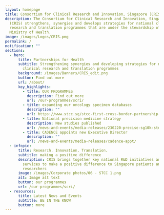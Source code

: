 ```yaml
---
layout: homepage
title: Consortium for Clinical Research and Innovation, Singapore (CRIS)
description: The Consortium for Clinical Research and Innovation, Singapore
  (CRIS) strengthens, synergies and develops strategies for national clinical
  research and translation programmes that are under the stewardship of the
  Ministry of Health.
image: /images/Logos/CRIS.png
permalink: /
notification: ""
sections:
  - hero:
      title: Partnerships for Health
      subtitle: Strengthening synergies and developing strategies for national
        clinical research and translation programmes
      background: /images/Banners/CRIS_edit.png
      button: Find out more
      url: /about/
      key_highlights:
        - title: OUR PROGRAMMES
          description: Find out more
          url: /our-programmes/scri/
        - title: expanding our oncology specimen databases
          description: ""
          url: https://www.stcc.sg/stcc-first-cross-border-partnership-with-the-australian-victorian-cancer-biobank/
        - title: National precision medicine strategy
          description: New studies published
          url: /news-and-events/media-releases/230220-precise-sg10k-study/
        - title: CADENCE appoints new Executive Director
          description: ""
          url: /news-and-events/media-releases/cadence-appt/
  - infopic:
      title: Research. Innovation. Translation.
      subtitle: making a positive difference
      description: CRIS brings together key national R&D initiatives and clinical
        services to make a positive difference to Singapore patients and
        researchers
      image: /images/Corporate photos/06 - STCC 1.png
      alt: Image alt text
      button: our programmes
      url: /our-programmes/scri/
  - resources:
      title: Latest News and Events
      subtitle: BE IN THE KNOW
      button: more
---
```

